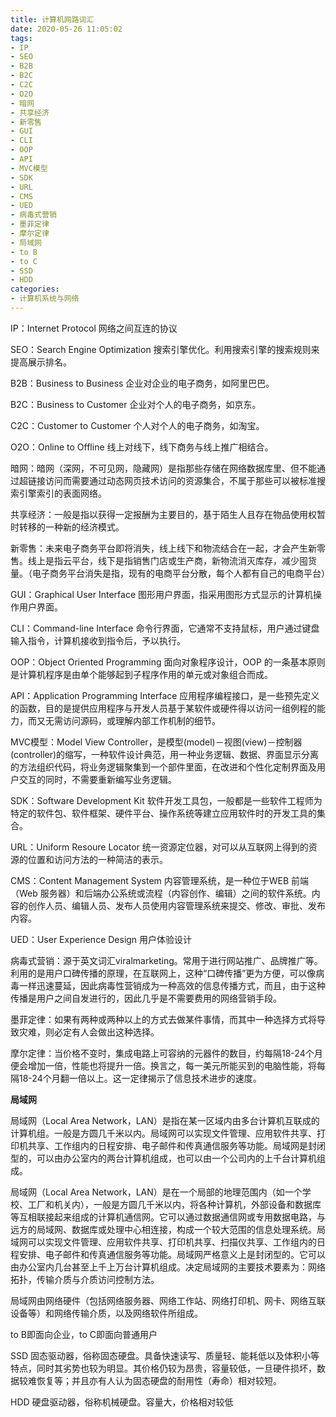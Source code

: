 ```yaml
---
title: 计算机网路词汇
date: 2020-05-26 11:05:02
tags:
- IP
- SEO
- B2B
- B2C
- C2C
- O2O
- 暗网
- 共享经济
- 新零售
- GUI
- CLI
- OOP
- API
- MVC模型
- SDK
- URL
- CMS
- UED
- 病毒式营销
- 墨菲定律
- 摩尔定律
- 局域网
- to B
- to C
- SSD
- HDD
categories: 
- 计算机系统与网络
---
```

IP：Internet Protocol 网络之间互连的协议

SEO：Search Engine Optimization 搜索引擎优化。利用搜索引擎的搜索规则来提高展示排名。
<!--more-->
B2B：Business to Business 企业对企业的电子商务，如阿里巴巴。

B2C：Business to Customer 企业对个人的电子商务，如京东。

C2C：Customer to Customer 个人对个人的电子商务，如淘宝。

O2O：Online to Offline 线上对线下，线下商务与线上推广相结合。

暗网：暗网（深网，不可见网，隐藏网）是指那些存储在网络数据库里、但不能通过超链接访问而需要通过动态网页技术访问的资源集合，不属于那些可以被标准搜索引擎索引的表面网络。

共享经济：一般是指以获得一定报酬为主要目的，基于陌生人且存在物品使用权暂时转移的一种新的经济模式。

新零售：未来电子商务平台即将消失，线上线下和物流结合在一起，才会产生新零售。线上是指云平台，线下是指销售门店或生产商，新物流消灭库存，减少囤货量。（电子商务平台消失是指，现有的电商平台分散，每个人都有自己的电商平台）

GUI：Graphical User Interface 图形用户界面，指采用图形方式显示的计算机操作用户界面。

CLI：Command-line Interface 命令行界面，它通常不支持鼠标，用户通过键盘输入指令，计算机接收到指令后，予以执行。

OOP：Object Oriented Programming 面向对象程序设计，OOP 的一条基本原则是计算机程序是由单个能够起到子程序作用的单元或对象组合而成。

API：Application Programming Interface 应用程序编程接口，是一些预先定义的函数，目的是提供应用程序与开发人员基于某软件或硬件得以访问一组例程的能力，而又无需访问源码，或理解内部工作机制的细节。

MVC模型：Model View Controller，是模型(model)－视图(view)－控制器(controller)的缩写，一种软件设计典范，用一种业务逻辑、数据、界面显示分离的方法组织代码，将业务逻辑聚集到一个部件里面，在改进和个性化定制界面及用户交互的同时，不需要重新编写业务逻辑。

SDK：Software Development Kit 软件开发工具包，一般都是一些软件工程师为特定的软件包、软件框架、硬件平台、操作系统等建立应用软件时的开发工具的集合。

URL：Uniform Resoure Locator 统一资源定位器，对可以从互联网上得到的资源的位置和访问方法的一种简洁的表示。

CMS：Content Management System 内容管理系统，是一种位于WEB 前端（Web 服务器）和后端办公系统或流程（内容创作、编辑）之间的软件系统。内容的创作人员、编辑人员、发布人员使用内容管理系统来提交、修改、审批、发布内容。

UED：User Experience Design  用户体验设计

病毒式营销：源于英文词汇viralmarketing。常用于进行网站推广、品牌推广等。利用的是用户口碑传播的原理，在互联网上，这种“口碑传播”更为方便，可以像病毒一样迅速蔓延，因此病毒性营销成为一种高效的信息传播方式，而且，由于这种传播是用户之间自发进行的，因此几乎是不需要费用的网络营销手段。

墨菲定律：如果有两种或两种以上的方式去做某件事情，而其中一种选择方式将导致灾难，则必定有人会做出这种选择。

摩尔定律：当价格不变时，集成电路上可容纳的元器件的数目，约每隔18-24个月便会增加一倍，性能也将提升一倍。换言之，每一美元所能买到的电脑性能，将每隔18-24个月翻一倍以上。这一定律揭示了信息技术进步的速度。

**局域网**

局域网（Local Area Network，LAN）是指在某一区域内由多台计算机互联成的计算机组。一般是方圆几千米以内。局域网可以实现文件管理、应用软件共享、打印机共享、工作组内的日程安排、电子邮件和传真通信服务等功能。局域网是封闭型的，可以由办公室内的两台计算机组成，也可以由一个公司内的上千台计算机组成。

局域网（Local Area Network，LAN）是在一个局部的地理范围内（如一个学校、工厂和机关内），一般是方圆几千米以内，将各种计算机，外部设备和数据库等互相联接起来组成的计算机通信网。它可以通过数据通信网或专用数据电路，与远方的局域网、数据库或处理中心相连接，构成一个较大范围的信息处理系统。局域网可以实现文件管理、应用软件共享、打印机共享、扫描仪共享、工作组内的日程安排、电子邮件和传真通信服务等功能。局域网严格意义上是封闭型的。它可以由办公室内几台甚至上千上万台计算机组成。决定局域网的主要技术要素为：网络拓扑，传输介质与介质访问控制方法。

局域网由网络硬件（包括网络服务器、网络工作站、网络打印机、网卡、网络互联设备等）和网络传输介质，以及网络软件所组成。

to B即面向企业，to C即面向普通用户

SSD 固态驱动器，俗称固态硬盘。具备快速读写、质量轻、能耗低以及体积小等特点，同时其劣势也较为明显。其价格仍较为昂贵，容量较低，一旦硬件损坏，数据较难恢复等；并且亦有人认为固态硬盘的耐用性（寿命）相对较短。

HDD 硬盘驱动器，俗称机械硬盘。容量大，价格相对较低

